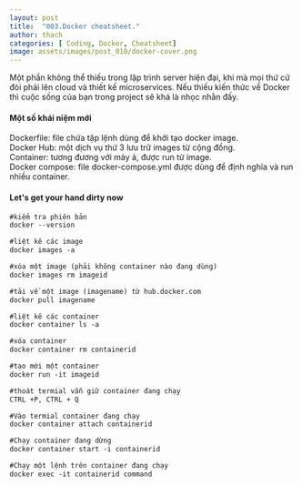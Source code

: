 ```yaml
---
layout: post
title:  "003.Docker cheatsheet."
author: thach
categories: [ Coding, Docker, Cheatsheet]
image: assets/images/post_010/docker-cover.png
---
```

Một phần không thể thiếu trong lập trình server hiện đại, khi mà mọi thứ cứ đòi phải lên cloud và thiết kế microservices. Nếu thiếu kiến thức về Docker thì cuộc sống của bạn trong project sẽ khá là nhọc nhằn đấy.

#### Một số khái niệm mới
Dockerfile: file chứa tập lệnh dùng để khởi tạo docker image.  
Docker Hub: một dịch vụ thứ 3 lưu trữ images từ cộng đồng.  
Container: tương đương với máy ả, được run từ image.  
Docker compose: file docker-compose.yml được dùng để định nghĩa và run nhiều container.  

#### Let's get your hand dirty now

```md
#kiểm tra phiên bản
docker --version

#liệt kê các image
docker images -a

#xóa một image (phải không container nào đang dùng)
docker images rm imageid

#tải về một image (imagename) từ hub.docker.com
docker pull imagename

#liệt kê các container
docker container ls -a

#xóa container
docker container rm containerid

#tạo mới một container
docker run -it imageid

#thoát termial vẫn giữ container đang chạy
CTRL +P, CTRL + Q

#Vào termial container đang chạy
docker container attach containerid

#Chạy container đang dừng
docker container start -i containerid

#Chạy một lệnh trên container đang chạy
docker exec -it containerid command
```
